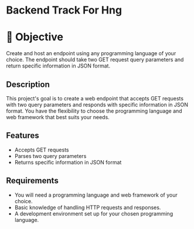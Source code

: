 # Backend Track For Hng 
# :dart: Objective

Create and host an endpoint using any programming language of your choice. The endpoint should take two GET request query parameters and return specific information in JSON format.

## Description

This project's goal is to create a web endpoint that accepts GET requests with two query parameters and responds with specific information in JSON format. You have the flexibility to choose the programming language and web framework that best suits your needs.

## Features

- Accepts GET requests
- Parses two query parameters
- Returns specific information in JSON format

## Requirements

- You will need a programming language and web framework of your choice.
- Basic knowledge of handling HTTP requests and responses.
- A development environment set up for your chosen programming language.


